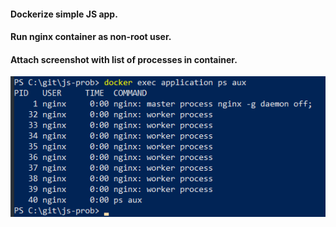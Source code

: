 #### Dockerize simple JS app.
#### Run nginx container as non-root user.
#### Attach screenshot with list of processes in container.
![This is an image](screenshot.png)